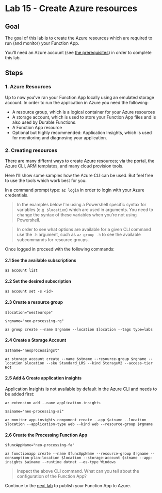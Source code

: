 # Lab 15 -  Create Azure resources

## Goal

The goal of this lab is to create the Azure resources which are required to run (and monitor) your Function App. 

You'll need an Azure account (see [the prerequisites](00_prerequisites.md)) in order to complete this lab.

## Steps

### 1. Azure Resources

Up to now you've ran your Function App locally using an emulated storage account. In order to run the application in Azure you need the following:

- A resource group, which is a logical container for your Azure resources
- A storage account, which is used to store your Function App files and is also used by Durable Functions.
- A Function App resource
- Optional but highly recommended: Application Insights, which is used for monitoring and diagnosing your application.

### 2. Creating resources

There are many differnt ways to create Azure resources; via the portal, the Azure CLI, ARM templates, and many cloud provision tools.

Here I'll show some samples how the Azure CLI can be used. But feel free to use the tools which work best for you.

In a command prompt type: `az login` in order to login with your Azure credentials.

> In the examples below I'm using a Powershell specific syntax for variables (e.g. `$location`) which are used in arguments. You need to change the syntax of these variables when you're not using Powershell.

> In order to see what options are available for a given CLI command use the `-h` argument, such as `az group -h` to see the available subcommands for resource groups.

Once logged in proceed with the following commands:

#### 2.1 See the available subscriptions
`az account list`

#### 2.2 Set the desired subscription
`az account set -s <id>`

#### 2.3 Create a resource group
`$location="westeurope"`

`$rgname="neo-processing-rg"`

`az group create --name $rgname --location $location --tags type=labs`

#### 2.4 Create a Storage Account  
`$stname="neoprocessingst"`

`az storage account create --name $stname --resource-group $rgname --location $location --sku Standard_LRS --kind StorageV2 --access-tier Hot`

#### 2.5 Add & Create application insights
Application Insights is not available by default in the Azure CLI and needs to be added first:

`az extension add --name application-insights`

`$ainame="neo-processing-ai"`

`az monitor app-insights component create --app $ainame --location $location --application-type web --kind web --resource-group $rgname`

#### 2.6 Create the Processing Function App
`$funcAppName="neo-processing-fa"`

`az functionapp create --name $funcAppName --resource-group $rgname --consumption-plan-location $location --storage-account $stname --app-insights $ainame --runtime dotnet --os-type Windows`

> Inspect the above CLI command. What can you tell about the configuration of the Function App?

Continue to the [next lab](16_publish_to_azure.md) to publish your Function App to Azure.
